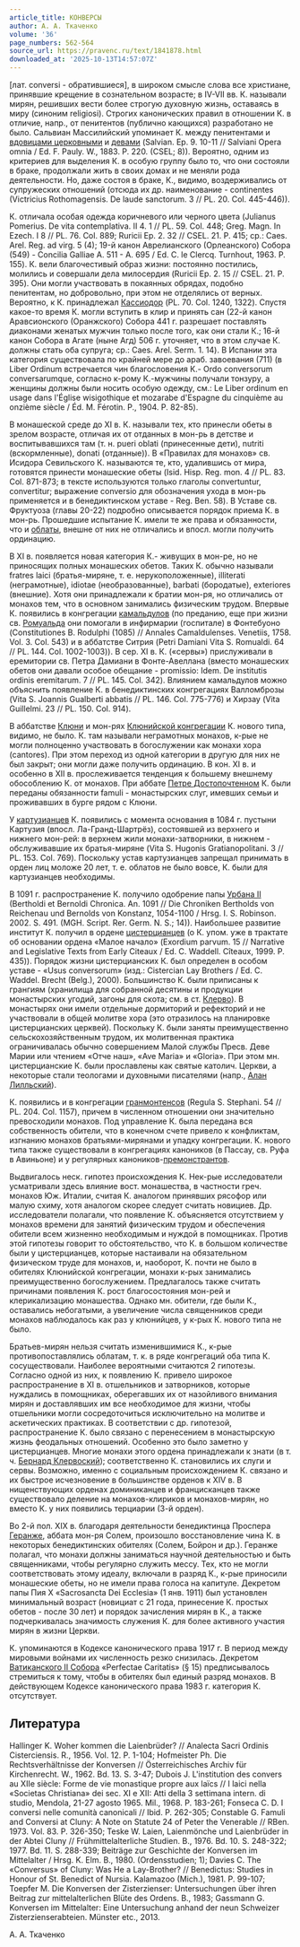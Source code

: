 ```yaml
---
article_title: КОНВЕРСЫ
author: А. А. Ткаченко
volume: '36'
page_numbers: 562-564
source_url: https://pravenc.ru/text/1841878.html
downloaded_at: '2025-10-13T14:57:07Z'
---
```


[лат. сonversi - обратившиеся], в широком смысле слова все христиане, принявшие крещение в сознательном возрасте; в IV-VII вв. К. называли мирян, решивших вести более строгую духовную жизнь, оставаясь в миру (синоним religiosi). Строгих канонических правил в отношении К. в отличие, напр., от пенитентов (публично кающихся) разработано не было. Сальвиан Массилийский упоминает К. между пенитентами и [вдовицами церковными](<https://pravenc.ru/text/вдовицами церковными.html>) и [девами](https://pravenc.ru/text/девами.html) (Salvian. Ep. 9. 10-11 // Salviani Opera omnia / Ed. F. Pauly. W., 1883. P. 220. (CSEL; 8)). Вероятно, одним из критериев для выделения К. в особую группу было то, что они состояли в браке, продолжали жить в своих домах и не меняли рода деятельности. Но, даже состоя в браке, К., видимо, воздерживались от супружеских отношений (отсюда их др. наименование - continentes (Victricius Rothomagensis. De laude sanctorum. 3 // PL. 20. Col. 445-446)).

К. отличала особая одежда коричневого или черного цвета (Julianus Pomerius. De vita contemplativa. II 4. 1 // PL. 59. Col. 448; Greg. Magn. In Ezech. I 8 // PL. 76. Col. 889; Ruricii Ep. 2. 32 // CSEL. 21. P. 415; ср.: Caes. Arel. Reg. ad virg. 5 (4); 19-й канон Аврелианского (Орлеанского) Собора (549) - Concilia Galliae A. 511 - A. 695 / Ed. C. le Clercq. Turnhout, 1963. P. 155). К. вели благочестивый образ жизни: постоянно постились, молились и совершали дела милосердия (Ruricii Ep. 2. 15 // CSEL. 21. P. 395). Они могли участвовать в покаянных обрядах, подобно пенитентам, но добровольно, при этом не отделялись от верных. Вероятно, к К. принадлежал [Кассиодор](https://pravenc.ru/text/Кассиодор.html) (PL. 70. Col. 1240, 1322). Спустя какое-то время К. могли вступить в клир и принять сан (22-й канон Аравсионского (Оранжского) Собора 441 г. разрешает поставлять диаконами женатых мужчин только после того, как они стали К.; 16-й канон Собора в Агате (ныне Агд) 506 г. уточняет, что в этом случае К. должны стать оба супруга; ср.: Caes. Arel. Serm. 1. 14). В Испании эта категория существовала по крайней мере до араб. завоевания (711) (в Liber Ordinum встречается чин благословения К.- Ordo conversorum conversarumque, согласно к-рому К.-мужчины получали тонзуру, а женщины должны были носить особую одежду, см.: Le Liber ordinum en usage dans l'Église wisigothique et mozarabe d'Espagne du cinquième au onzième siècle / Éd. M. Férotin. P., 1904. P. 82-85).

В монашеской среде до XI в. К. называли тех, кто принесли обеты в зрелом возрасте, отличая их от отданных в мон-рь в детстве и воспитывавшихся там (т. н. pueri oblati (принесенные дети), nutriti (вскормленные), donati (отданные)). В «Правилах для монахов» св. Исидора Севильского К. называются те, кто, удалившись от мира, готовятся принести монашеские обеты (Isid. Hisp. Reg. mon. 4 // PL. 83. Col. 871-873; в тексте используются только глаголы convertuntur, convertitur; выражение conversio для обозначения ухода в мон-рь применяется и в бенедиктинском уставе - Reg. Ben. 58). В Уставе св. Фруктуоза (главы 20-22) подробно описывается порядок приема К. в мон-рь. Прошедшие испытание К. имели те же права и обязанности, что и [облаты](https://pravenc.ru/text/облаты.html), внешне от них не отличались и впосл. могли получить ординацию.

В XI в. появляется новая категория К.- живущих в мон-ре, но не приносящих полных монашеских обетов. Таких К. обычно называли fratres laici (братья-миряне, т. е. нерукоположенные), illiterati (неграмотные), idiotae (необразованные), barbati (бородатые), exteriores (внешние). Хотя они принадлежали к братии мон-ря, но отличались от монахов тем, что в основном занимались физическим трудом. Впервые К. появились в конгрегации [камальдулов](https://pravenc.ru/text/камальдулов.html) (по преданию, еще при жизни св. [Ромуальда](https://pravenc.ru/text/Ромуальда.html) они помогали в инфирмарии (госпитале) в Фонтебуоно (Constitutiones B. Rodulphi (1085) // Annales Camaldulenses. Venetiis, 1758. Vol. 3. Col. 543) и в аббатстве Ситрия (Petri Damiani Vita S. Romualdi. 64 // PL. 144. Col. 1002-1003)). В сер. XI в. К. («сервы») прислуживали в еремитории св. Петра Дамиани в Фонте-Авеллана (вместо монашеских обетов они давали особое обещание - promissio: Idem. De institutis ordinis eremitarum. 7 // PL. 145. Col. 342). Влиянием камальдулов можно объяснить появление К. в бенедиктинских конгрегациях Валломброзы (Vita S. Joannis Gualberti abbatis // PL. 146. Col. 775-776) и Хирзау (Vita Guillelmi. 23 // PL. 150. Col. 914).

В аббатстве [Клюни](https://pravenc.ru/text/Клюни.html) и мон-рях [Клюнийской конгрегации](<https://pravenc.ru/text/Клюнийская конгрегация.html>) К. нового типа, видимо, не было. К. там называли неграмотных монахов, к-рые не могли полноценно участвовать в богослужении как монахи хора (cantores). При этом переход из одной категории в другую для них не был закрыт; они могли даже получить ординацию. В кон. XI в. и особенно в XII в. прослеживается тенденция к большему внешнему обособлению К. от монахов. При аббате [Петре Достопочтенном](<https://pravenc.ru/text/Петр Достопочтенный.html>) К. были переданы обязанности famuli - монастырских слуг, имевших семьи и проживавших в бурге рядом с Клюни.

У [картузианцев](https://pravenc.ru/text/картузианцы.html) К. появились с момента основания в 1084 г. пустыни Картузия (впосл. Ла-Гранд-Шартрёз), состоявшей из верхнего и нижнего мон-рей: в верхнем жили монахи-затворники, в нижнем - обслуживавшие их братья-миряне (Vita S. Hugonis Gratianopolitani. 3 // PL. 153. Col. 769). Поскольку устав картузианцев запрещал принимать в орден лиц моложе 20 лет, т. е. облатов не было вовсе, К. были для картузианцев необходимы.

В 1091 г. распространение К. получило одобрение папы [Урбана II](<https://pravenc.ru/text/Урбан II.html>) (Bertholdi et Bernoldi Chronica. An. 1091 // Die Chroniken Bertholds von Reichenau und Bernolds von Konstanz, 1054-1100 / Hrsg. I. S. Robinson. 2002. S. 491. (MGH. Script. Rer. Germ. N. S.; 14)). Наибольшее развитие институт К. получил в ордене [цистерцианцев](https://pravenc.ru/text/Цистерцианцы.html) (о К. упом. уже в трактате об основании ордена «Малое начало» (Exordium parvum. 15 // Narrative and Legislative Texts from Early Citeaux / Ed. C. Waddell. Cîteaux, 1999. P. 435)). Порядок жизни цистерцианских К. был определен в особом уставе - «Usus conversorum» (изд.: Cistercian Lay Brothers / Ed. C. Waddel. Brecht (Belg.), 2000). Большинство К. были приписаны к грангиям (хранилища для собранной десятины и продукции монастырских угодий, загоны для скота; см. в ст. [Клерво](https://pravenc.ru/text/Клерво.html)). В монастырях они имели отдельные дормиторий и рефекторий и не участвовали в общей молитве хора (это отразилось на планировке цистерцианских церквей). Поскольку К. были заняты преимущественно сельскохозяйственным трудом, их молитвенная практика ограничивалась обычно совершением Малой службы Пресв. Деве Марии или чтением «Отче наш», «Ave Maria» и «Gloria». При этом мн. цистерцианские К. были прославлены как святые католич. Церкви, а некоторые стали теологами и духовными писателями (напр., [Алан Лилльский](<https://pravenc.ru/text/Алан Лилльский.html>)).

К. появились и в конгрегации [гранмонтенсов](https://pravenc.ru/text/гранмонтенсов.html) (Regula S. Stephani. 54 // PL. 204. Col. 1157), причем в численном отношении они значительно превосходили монахов. Под управление К. была передана вся собственность обители, что в конечном счете привело к конфликтам, изгнанию монахов братьями-мирянами и упадку конгрегации. К. нового типа также существовали в конгрегациях каноников (в Пассау, св. Руфа в Авиньоне) и у регулярных каноников-[премонстрантов](https://pravenc.ru/text/Премонстранты.html).

Выдвигалось неск. гипотез происхождения К. Нек-рые исследователи усматривали здесь влияние вост. монашества, в частности греч. монахов Юж. Италии, считая К. аналогом принявших рясофор или малую схиму, хотя аналогом скорее следует считать новициев. Др. исследователи полагали, что появление К. объясняется отсутствием у монахов времени для занятий физическим трудом и обеспечения обители всем жизненно необходимым и нуждой в помощниках. Против этой гипотезы говорит то обстоятельство, что К. в большом количестве были у цистерцианцев, которые настаивали на обязательном физическом труде для монахов, и, наоборот, К. почти не было в обителях Клюнийской конгрегации, монахи к-рых занимались преимущественно богослужением. Предлагалось также считать причинами появления К. рост благосостояния мон-рей и клерикализацию монашества. Однако мн. обители, где были К., оставались небогатыми, а увеличение числа священников среди монахов наблюдалось как раз у клюнийцев, у к-рых К. нового типа не было.

Братьев-мирян нельзя считать изменившимися К., к-рые противопоставлялись облатам, т. к. в ряде конгрегаций оба типа К. сосуществовали. Наиболее вероятными считаются 2 гипотезы. Согласно одной из них, к появлению К. привело широкое распространение в XI в. отшельников и затворников, которые нуждались в помощниках, оберегавших их от назойливого внимания мирян и доставлявших им все необходимое для жизни, чтобы отшельники могли сосредоточиться исключительно на молитве и аскетических практиках. В соответствии с др. гипотезой, распространение К. было связано с перенесением в монастырскую жизнь феодальных отношений. Особенно это было заметно у цистерцианцев. Многие монахи этого ордена принадлежали к знати (в т. ч. [Бернард Клервоский](<https://pravenc.ru/text/Бернард Клервоский.html>)); соответственно К. становились их слуги и сервы. Возможно, именно с социальным происхождением К. связано и их быстрое исчезновение в большинстве орденов к XIV в. В нищенствующих орденах доминиканцев и францисканцев также существовало деление на монахов-клириков и монахов-мирян, но вместо К. у них появились терциарии (3-й орден).

Во 2-й пол. XIX в. благодаря деятельности бенедиктинца Проспера [Геранже](https://pravenc.ru/text/Геранже.html), аббата мон-ря Солем, произошло восстановление чина К. в некоторых бенедиктинских обителях (Солем, Бойрон и др.). Геранже полагал, что монахи должны заниматься научной деятельностью и быть священниками, чтобы регулярно служить мессу. Тех, кто не могли соответствовать этому идеалу, включали в разряд К., к-рые приносили монашеские обеты, но не имели права голоса на капитуле. Декретом папы Пия X «Sacrosancta Dei Ecclesia» (1 янв. 1911) был установлен минимальный возраст (новициат с 21 года, принесение К. простых обетов - после 30 лет) и порядок зачисления мирян в К., а также подчеркивалась значимость служения К. для более активного участия мирян в жизни Церкви.

К. упоминаются в Кодексе канонического права 1917 г. В период между мировыми войнами их численность резко снизилась. Декретом [Ватиканского II Собора](<https://pravenc.ru/text/Ватиканский II Собор.html>) «Perfectae Caritatis» (§ 15) предписывалось стремиться к тому, чтобы в обителях был единый разряд монахов. В действующем Кодексе канонического права 1983 г. категория К. отсутствует.

## Литература

Hallinger K. Woher kommen die Laienbrüder? // Analecta Sacri Ordinis Cisterciensis. R., 1956. Vol. 12. P. 1-104; Hofmeister Ph. Die Rechtsverhältnisse der Konversen // Österreichisches Archiv für Kirchenrecht. W., 1962. Bd. 13. S. 3-47; Dubois J. L'institution des convers au XIIe siècle: Forme de vie monastique propre aux laïcs // I laici nella «Societas Christiana» dei sec. XI e XII: Atti della 3 settimana intern. di studio, Mendola, 21-27 agosto 1965. Mil., 1968. P. 183-261; Fonseca C. D. I conversi nelle comunità canonicali // Ibid. P. 262-305; Constable G. Famuli and Conversi at Cluny: A Note on Statute 24 of Peter the Venerable // RBen. 1973. Vol. 83. P. 326-350; Teske W. Laien, Laienmönche und Laienbrüder in der Abtei Cluny // Frühmittelalterliche Studien. B., 1976. Bd. 10. S. 248-322; 1977. Bd. 11. S. 288-339; Beiträge zur Geschichte der Konversen im Mittelalter / Hrsg. K. Elm. B., 1980. (Ordensstudien; 1); Davies C. The «Conversus» of Cluny: Was He a Lay-Brother? // Benedictus: Studies in Honour of St. Benedict of Nursia. Kalamazoo (Mich.), 1981. P. 99-107; Toepfer M. Die Konversen der Zisterzienser: Untersuchungen über ihren Beitrag zur mittelalterlichen Blüte des Ordens. B., 1983; Gassmann G. Konversen im Mittelalter: Eine Untersuchung anhand der neun Schweizer Zisterzienserabteien. Münster etc., 2013.

А. А. Ткаченко
